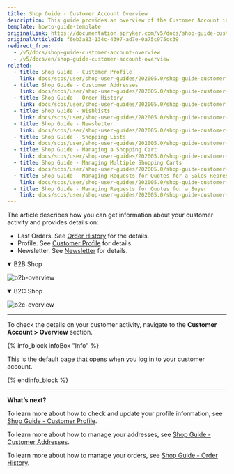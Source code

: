 ```yaml
---
title: Shop Guide - Customer Account Overview
description: This guide provides an overview of the Customer Account in Spryker -based shop.
template: howto-guide-template
originalLink: https://documentation.spryker.com/v5/docs/shop-guide-customer-account-overview
originalArticleId: f6eb3a83-134c-4397-ad7e-0a75c975cc39
redirect_from:
  - /v5/docs/shop-guide-customer-account-overview
  - /v5/docs/en/shop-guide-customer-account-overview
related:
  - title: Shop Guide - Customer Profile
    link: docs/scos/user/shop-user-guides/202005.0/shop-guide-customer-account/shop-guide-customer-profile.html
  - title: Shop Guide - Customer Addresses
    link: docs/scos/user/shop-user-guides/202005.0/shop-guide-customer-account/shop-guide-customer-addresses.html
  - title: Shop Guide - Order History
    link: docs/scos/user/shop-user-guides/202005.0/shop-guide-customer-account/shop-guide-order-history.html
  - title: Shop Guide - Wishlists
    link: docs/scos/user/shop-user-guides/202005.0/shop-guide-customer-account/shop-guide-wishlists.html
  - title: Shop Guide - Newsletter
    link: docs/scos/user/shop-user-guides/202005.0/shop-guide-customer-account/shop-guide-newsletter.html
  - title: Shop Guide - Shopping Lists
    link: docs/scos/user/shop-user-guides/202005.0/shop-guide-customer-account/shop-guide-shopping-lists.html
  - title: Shop Guide - Managing a Shopping Cart
    link: docs/scos/user/shop-user-guides/202005.0/shop-guide-customer-account/shop-guide-shopping-carts/shop-guide-managing-a-shopping-cart.html
  - title: Shop Guide - Managing Multiple Shopping Carts
    link: docs/scos/user/shop-user-guides/202005.0/shop-guide-customer-account/shop-guide-shopping-carts/shop-guide-managing-multiple-shopping-carts.html
  - title: Shop Guide - Managing Requests for Quotes for a Sales Representative
    link: docs/scos/user/shop-user-guides/202005.0/shop-guide-customer-account/shop-guide-quote-requests/shop-guide-managing-requests-for-quotes-for-a-sales-representative.html
  - title: Shop Guide - Managing Requests for Quotes for a Buyer
    link: docs/scos/user/shop-user-guides/202005.0/shop-guide-customer-account/shop-guide-quote-requests/shop-guide-managing-requests-for-quotes-for-a-buyer.html
---
```


The article describes how you can get information about your customer activity and provides details on:

* Last Orders. See [Order History](/docs/scos/user/shop-user-guides/{{page.version}}/shop-guide-customer-account/shop-guide-order-history.html) for the details. 
* Profile. See [Customer Profile](/docs/scos/user/shop-user-guides/{{page.version}}/shop-guide-customer-account/shop-guide-customer-profile.html) for details.
* Newsletter. See [Newsletter](/docs/scos/user/shop-user-guides/{{page.version}}/shop-guide-customer-account/shop-guide-newsletter.html) for details.

<details open>
<summary>B2B Shop</summary>

![b2b-overview](https://spryker.s3.eu-central-1.amazonaws.com/docs/User+Guides/Shop+User+Guides/Customer+Account/Overview/b2b-overview.png) 
</details>

<details open>
<summary>B2C Shop</summary>

![b2c-overview](https://spryker.s3.eu-central-1.amazonaws.com/docs/User+Guides/Shop+User+Guides/Customer+Account/Overview/b2c-overview.png) 
</details>

***
To check the details on your customer activity, navigate to the **Customer Account > Overview** section.

{% info_block infoBox "Info" %}

This is the default page that opens when you log in to your customer account.

{% endinfo_block %}

***
**What’s next?**

To learn more about how to check and update your profile information, see [Shop Guide - Customer Profile](/docs/scos/user/shop-user-guides/{{page.version}}/shop-guide-customer-account/shop-guide-customer-profile.html).

To learn more about how to manage your addresses, see [Shop Guide - Customer Addresses](/docs/scos/user/shop-user-guides/{{page.version}}/shop-guide-customer-account/shop-guide-customer-addresses.html).

To learn more about how to manage your orders, see [Shop Guide -  Order History](/docs/scos/user/shop-user-guides/{{page.version}}/shop-guide-customer-account/shop-guide-order-history.html).
